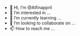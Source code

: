 - 👋 Hi, I’m @Alfinappril
- 👀 I’m interested in ...
- 🌱 I’m currently learning ...
- 💞️ I’m looking to collaborate on ...
- 📫 How to reach me ...

<!---
Alfinappril/Alfinappril is a ✨ special ✨ repository because its `README.md` (this file) appears on your GitHub profile.
You can click the Preview link to take a look at your changes.
--->
